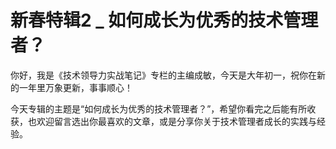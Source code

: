 # 新春特辑2 _ 如何成长为优秀的技术管理者？


你好，我是《技术领导力实战笔记》专栏的主编成敏，今天是大年初一，祝你在新的一年里万象更新，事事顺心！

今天专辑的主题是“如何成长为优秀的技术管理者？”，希望你看完之后能有所收获，也欢迎留言选出你最喜欢的文章，或是分享你关于技术管理者成长的实践与经验。

[<img src="https://static001.geekbang.org/resource/image/72/9b/72cce3506deaa43d8bfd38a7517a839b.jpg" alt="">](https://time.geekbang.org/column/article/5765)<br>
[<img src="https://static001.geekbang.org/resource/image/a1/2f/a115736e6e51b29ad43551adfd07e92f.jpg" alt="">](https://time.geekbang.org/column/article/11829)<br>
[<img src="https://static001.geekbang.org/resource/image/3b/ef/3b76065b66e0c070795d4de55e700def.jpg" alt="">](https://time.geekbang.org/column/article/41315)<br>
[<img src="https://static001.geekbang.org/resource/image/1f/9d/1f828d4896c7494d12c8a9f57e3ed19d.jpg" alt="">](https://time.geekbang.org/column/article/41898)<br>
[<img src="https://static001.geekbang.org/resource/image/d0/16/d0e69b90e1e5707891da7c0841290116.jpg" alt="">](https://time.geekbang.org/column/article/65311)<br>
[<img src="https://static001.geekbang.org/resource/image/11/bd/11622638116cbce02e79c7d396629abd.jpg" alt="">](https://time.geekbang.org/column/article/69096)<br>
[<img src="https://static001.geekbang.org/resource/image/08/dc/08e0e9d1f9da309e283170232db10cdc.jpg" alt="">](https://time.geekbang.org/column/article/70873)<br>
[<img src="https://static001.geekbang.org/resource/image/2c/8e/2ccf7d156e96fbfb946110502c2e2d8e.jpg" alt="">](https://time.geekbang.org/column/article/71156)<br>
[<img src="https://static001.geekbang.org/resource/image/eb/14/eba8f6fe6d144962ab874402da8b0f14.jpg" alt="">](https://time.geekbang.org/column/article/73335)<br>
[<img src="https://static001.geekbang.org/resource/image/b0/38/b010892be243589f51fe34ba32369e38.jpg" alt="">](https://time.geekbang.org/column/article/73596)<br>
[<img src="https://static001.geekbang.org/resource/image/6e/26/6e431d38cff47cf16998e4a1c3866626.jpg" alt="">](https://time.geekbang.org/column/article/75727)<br>
[<img src="https://static001.geekbang.org/resource/image/05/b0/050ae62a12f1720b13870e34ee0f65b0.jpg" alt="">](https://time.geekbang.org/column/article/77303)<br>
[<img src="https://static001.geekbang.org/resource/image/bd/5d/bdb3a89e18e6affa67d1e611ad81d75d.jpg" alt="">](https://time.geekbang.org/column/article/77888)<br>
[<img src="https://static001.geekbang.org/resource/image/41/b6/41b90fb26c042c4c80e3f81e1f5e8db6.jpg" alt="">](https://time.geekbang.org/column/article/7674)<br>
[<img src="https://static001.geekbang.org/resource/image/ed/72/eddc1975a2d22a14fccac992fb8b0572.jpg" alt="">](https://time.geekbang.org/column/article/41650)
